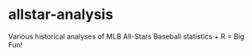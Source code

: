 allstar-analysis
================

Various historical analyses of MLB All-Stars
Baseball statistics + R = Big Fun!
